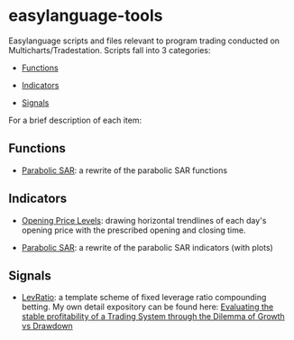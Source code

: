 # easylanguage-tools
Easylanguage scripts and files relevant to program trading conducted on Multicharts/Tradestation. 
Scripts fall into 3 categories: 

- [Functions](https://github.com/willbillionquant/easylanguage-tools/tree/master/functions)

- [Indicators](https://github.com/willbillionquant/easylanguage-tools/tree/master/indicators)

- [Signals](https://github.com/willbillionquant/easylanguage-tools/tree/master/signals)

For a brief description of each item:

## Functions

- [Parabolic SAR](https://github.com/willbillionquant/easylanguage-tools/blob/master/functions/ZF_ParabolicSAR.txt): 
a rewrite of the parabolic SAR functions

## Indicators

- [Opening Price Levels](https://github.com/willbillionquant/easylanguage-tools/blob/master/indicators/ZZ_OpenCloseLines.txt):
drawing horizontal trendlines of each day's opening price with the prescribed opening and closing time.

- [Parabolic SAR](https://github.com/willbillionquant/easylanguage-tools/blob/master/indicators/ZZ_ParabolicSAR.txt):
a rewrite of the parabolic SAR indicators (with plots)

## Signals

- [LevRatio](https://github.com/willbillionquant/easylanguage-tools/tree/master/signals):
a template scheme of fixed leverage ratio compounding betting. My own detail expository can be found here:
[Evaluating the stable profitability of a Trading System through the Dilemma of Growth vs Drawdown](https://medium.com/@willbillionquant/%E8%A9%95%E4%BC%B0%E4%BA%A4%E6%98%93%E7%B3%BB%E7%B5%B1%E7%9A%84%E7%A9%A9%E5%AE%9A%E7%9B%88%E5%88%A9%E5%BA%A6-%E8%B3%87%E6%9C%AC%E9%AB%98%E9%80%9F%E5%A2%9E%E9%95%B7-vs-%E8%B3%87%E6%9C%AC%E5%9B%9E%E6%92%A4-730409f773f7)